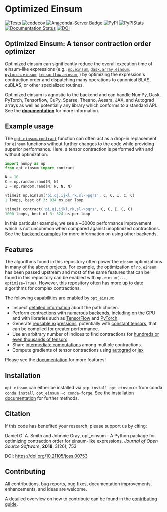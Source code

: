 # Optimized Einsum

[![Tests](https://github.com/dgasmith/opt_einsum/actions/workflows/Tests.yml/badge.svg)](https://github.com/dgasmith/opt_einsum/actions/workflows/Tests.yml)
[![codecov](https://codecov.io/gh/dgasmith/opt_einsum/branch/master/graph/badge.svg)](https://codecov.io/gh/dgasmith/opt_einsum)
[![Anaconda-Server Badge](https://anaconda.org/conda-forge/opt_einsum/badges/version.svg)](https://anaconda.org/conda-forge/opt_einsum)
[![PyPI](https://img.shields.io/pypi/v/opt_einsum.svg)](https://pypi.org/project/opt-einsum/#description)
[![PyPIStats](https://img.shields.io/pypi/dm/opt_einsum)](https://pypistats.org/packages/opt-einsum)
[![Documentation Status](https://github.com/dgasmith/opt_einsum/actions/workflows/Docs.yaml/badge.svg)](https://dgasmith.github.io/opt_einsum/)
[![DOI](https://joss.theoj.org/papers/10.21105/joss.00753/status.svg)](https://doi.org/10.21105/joss.00753)

## Optimized Einsum: A tensor contraction order optimizer

Optimized einsum can significantly reduce the overall execution time of einsum-like expressions (e.g.,
[`np.einsum`](https://docs.scipy.org/doc/numpy/reference/generated/numpy.einsum.html),
[`dask.array.einsum`](https://docs.dask.org/en/latest/array-api.html#dask.array.einsum),
[`pytorch.einsum`](https://pytorch.org/docs/stable/torch.html#torch.einsum),
[`tensorflow.einsum`](https://www.tensorflow.org/api_docs/python/tf/einsum),
)
by optimizing the expression's contraction order and dispatching many
operations to canonical BLAS, cuBLAS, or other specialized routines.

Optimized
einsum is agnostic to the backend and can handle NumPy, Dask, PyTorch,
Tensorflow, CuPy, Sparse, Theano, Aesara, JAX, and Autograd arrays as well as potentially
any library which conforms to a standard API. See the
[**documentation**](https://dgasmith.github.io/opt_einsum/) for more
information.

## Example usage

The [`opt_einsum.contract`](https://dgasmith.github.io/opt_einsum/api_reference#opt_einsumcontract)
function can often act as a drop-in replacement for `einsum`
functions without further changes to the code while providing superior performance.
Here, a tensor contraction is performed with and without optimization:

```python
import numpy as np
from opt_einsum import contract

N = 10
C = np.random.rand(N, N)
I = np.random.rand(N, N, N, N)

%timeit np.einsum('pi,qj,ijkl,rk,sl->pqrs', C, C, I, C, C)
1 loops, best of 3: 934 ms per loop

%timeit contract('pi,qj,ijkl,rk,sl->pqrs', C, C, I, C, C)
1000 loops, best of 3: 324 us per loop
```

In this particular example, we see a ~3000x performance improvement which is
not uncommon when compared against unoptimized contractions. See the [backend
examples](https://dgasmith.github.io/opt_einsum/getting_started/backends)
for more information on using other backends.

## Features

The algorithms found in this repository often power the `einsum` optimizations
in many of the above projects. For example, the optimization of `np.einsum`
has been passed upstream and most of the same features that can be found in
this repository can be enabled with `np.einsum(..., optimize=True)`. However,
this repository often has more up to date algorithms for complex contractions.

The following capabilities are enabled by `opt_einsum`:

* Inspect [detailed information](https://dgasmith.github.io/opt_einsum/paths/introduction) about the path chosen.
* Perform contractions with [numerous backends](https://dgasmith.github.io/opt_einsum/getting_started/backends), including on the GPU and with libraries such as [TensorFlow](https://www.tensorflow.org) and [PyTorch](https://pytorch.org).
* Generate [reusable expressions](https://dgasmith.github.io/opt_einsum/getting_started/reusing_paths), potentially with [constant tensors](https://dgasmith.github.io/opt_einsum/getting_started/reusing_paths#specifying-constants), that can be compiled for greater performance.
* Use an arbitrary number of indices to find contractions for [hundreds or even thousands of tensors](https://dgasmith.github.io/opt_einsum/examples/large_expr_with_greedy).
* Share [intermediate computations](https://dgasmith.github.io/opt_einsum/getting_started/sharing_intermediates) among multiple contractions.
* Compute gradients of tensor contractions using [autograd](https://github.com/HIPS/autograd) or [jax](https://github.com/google/jax)

Please see the [documentation](https://dgasmith.github.io/opt_einsum/index) for more features!

## Installation

`opt_einsum` can either be installed via `pip install opt_einsum` or from conda `conda install opt_einsum -c conda-forge`.
See the installation [documentation](https://dgasmith.github.io/opt_einsum/getting_started/install) for further methods.

## Citation

If this code has benefited your research, please support us by citing:

Daniel G. A. Smith and Johnnie Gray, opt_einsum - A Python package for optimizing contraction order for einsum-like expressions. *Journal of Open Source Software*, **2018**, 3(26), 753

DOI: <https://doi.org/10.21105/joss.00753>

## Contributing

All contributions, bug reports, bug fixes, documentation improvements, enhancements, and ideas are welcome.

A detailed overview on how to contribute can be found in the [contributing guide](https://github.com/dgasmith/opt_einsum/blob/master/.github/CONTRIBUTING.md).
